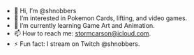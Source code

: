 - 👋 Hi, I’m @shnobbers
- 👀 I’m interested in Pokemon Cards, lifting, and video games.
- 🌱 I’m currently learning Game Art and Animation.
- 📫 How to reach me: stormcarson@icloud.com.
- ⚡ Fun fact: I stream on Twitch @shnobbers.
